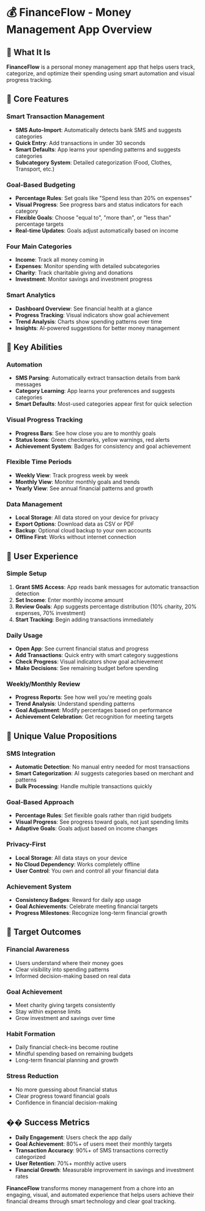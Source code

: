 # 💰 FinanceFlow - Money Management App Overview

## 🎯 What It Is

**FinanceFlow** is a personal money management app that helps users track, categorize, and optimize their spending using smart automation and visual progress tracking.

## 🚀 Core Features

### **Smart Transaction Management**
- **SMS Auto-Import**: Automatically detects bank SMS and suggests categories
- **Quick Entry**: Add transactions in under 30 seconds
- **Smart Defaults**: App learns your spending patterns and suggests categories
- **Subcategory System**: Detailed categorization (Food, Clothes, Transport, etc.)

### **Goal-Based Budgeting**
- **Percentage Rules**: Set goals like "Spend less than 20% on expenses"
- **Visual Progress**: See progress bars and status indicators for each category
- **Flexible Goals**: Choose "equal to", "more than", or "less than" percentage targets
- **Real-time Updates**: Goals adjust automatically based on income

### **Four Main Categories**
- **Income**: Track all money coming in
- **Expenses**: Monitor spending with detailed subcategories
- **Charity**: Track charitable giving and donations
- **Investment**: Monitor savings and investment progress

### **Smart Analytics**
- **Dashboard Overview**: See financial health at a glance
- **Progress Tracking**: Visual indicators show goal achievement
- **Trend Analysis**: Charts show spending patterns over time
- **Insights**: AI-powered suggestions for better money management

## 🎯 Key Abilities

### **Automation**
- **SMS Parsing**: Automatically extract transaction details from bank messages
- **Category Learning**: App learns your preferences and suggests categories
- **Smart Defaults**: Most-used categories appear first for quick selection

### **Visual Progress Tracking**
- **Progress Bars**: See how close you are to monthly goals
- **Status Icons**: Green checkmarks, yellow warnings, red alerts
- **Achievement System**: Badges for consistency and goal achievement

### **Flexible Time Periods**
- **Weekly View**: Track progress week by week
- **Monthly View**: Monitor monthly goals and trends
- **Yearly View**: See annual financial patterns and growth

### **Data Management**
- **Local Storage**: All data stored on your device for privacy
- **Export Options**: Download data as CSV or PDF
- **Backup**: Optional cloud backup to your own accounts
- **Offline First**: Works without internet connection

## 🎯 User Experience

### **Simple Setup**
1. **Grant SMS Access**: App reads bank messages for automatic transaction detection
2. **Set Income**: Enter monthly income amount
3. **Review Goals**: App suggests percentage distribution (10% charity, 20% expenses, 70% investment)
4. **Start Tracking**: Begin adding transactions immediately

### **Daily Usage**
- **Open App**: See current financial status and progress
- **Add Transactions**: Quick entry with smart category suggestions
- **Check Progress**: Visual indicators show goal achievement
- **Make Decisions**: See remaining budget before spending

### **Weekly/Monthly Review**
- **Progress Reports**: See how well you're meeting goals
- **Trend Analysis**: Understand spending patterns
- **Goal Adjustment**: Modify percentages based on performance
- **Achievement Celebration**: Get recognition for meeting targets

## 🎯 Unique Value Propositions

### **SMS Integration**
- **Automatic Detection**: No manual entry needed for most transactions
- **Smart Categorization**: AI suggests categories based on merchant and patterns
- **Bulk Processing**: Handle multiple transactions quickly

### **Goal-Based Approach**
- **Percentage Rules**: Set flexible goals rather than rigid budgets
- **Visual Progress**: See progress toward goals, not just spending limits
- **Adaptive Goals**: Goals adjust based on income changes

### **Privacy-First**
- **Local Storage**: All data stays on your device
- **No Cloud Dependency**: Works completely offline
- **User Control**: You own and control all your financial data

### **Achievement System**
- **Consistency Badges**: Reward for daily app usage
- **Goal Achievements**: Celebrate meeting financial targets
- **Progress Milestones**: Recognize long-term financial growth

## 🎯 Target Outcomes

### **Financial Awareness**
- Users understand where their money goes
- Clear visibility into spending patterns
- Informed decision-making based on real data

### **Goal Achievement**
- Meet charity giving targets consistently
- Stay within expense limits
- Grow investment and savings over time

### **Habit Formation**
- Daily financial check-ins become routine
- Mindful spending based on remaining budgets
- Long-term financial planning and growth

### **Stress Reduction**
- No more guessing about financial status
- Clear progress toward financial goals
- Confidence in financial decision-making

## �� Success Metrics

- **Daily Engagement**: Users check the app daily
- **Goal Achievement**: 80%+ of users meet their monthly targets
- **Transaction Accuracy**: 90%+ of SMS transactions correctly categorized
- **User Retention**: 70%+ monthly active users
- **Financial Growth**: Measurable improvement in savings and investment rates

**FinanceFlow** transforms money management from a chore into an engaging, visual, and automated experience that helps users achieve their financial dreams through smart technology and clear goal tracking.